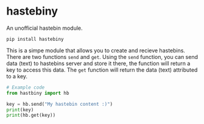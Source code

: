 # hastebiny
An unofficial hastebin module.

`pip install hastebiny`

This is a simpe module that allows you to create and recieve hastebins. There are two functions `send` and `get`. Using the `send` function, you can send data (text) to hastebins server and store it there, the function will return a key to access this data.
The `get` function will return the data (text) attributed to a key.

```py
# Example code
from hastbiny import hb

key = hb.send("My hastebin content :)")
print(key)
print(hb.get(key))
```